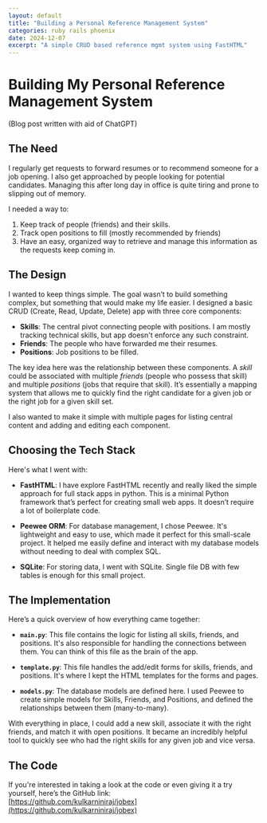 ```yaml
---
layout: default
title: "Building a Personal Reference Management System"
categories: ruby rails phoenix
date: 2024-12-07
excerpt: "A simple CRUD based reference mgmt system using FastHTML"
---
```


# Building My Personal Reference Management System

(Blog post written with aid of ChatGPT)
## The Need

I regularly get requests to forward resumes or to recommend someone for a job opening. I also get approached by people looking for potential candidates. Managing this after long day in office is quite tiring and prone to slipping out of memory.

I needed a way to:
1. Keep track of people (friends) and their skills.
2. Track open positions to fill (mostly recommended by friends)
3. Have an easy, organized way to retrieve and manage this information as the requests keep coming in.

## The Design

I wanted to keep things simple. The goal wasn’t to build something complex, but something that would make my life easier. I designed a basic CRUD (Create, Read, Update, Delete) app with three core components:

- **Skills**: The central pivot connecting people with positions. I am mostly tracking technical skills, but app doesn't enforce any such constraint.
- **Friends**: The people who have forwarded me their resumes.
- **Positions**: Job positions to be filled.

The key idea here was the relationship between these components. A *skill* could be associated with multiple *friends* (people who possess that skill) and multiple *positions* (jobs that require that skill). It’s essentially a mapping system that allows me to quickly find the right candidate for a given job or the right job for a given skill set.

I also wanted to make it simple with multiple pages for listing central content and adding and editing each component.

## Choosing the Tech Stack

Here's what I went with:

- **FastHTML**: I have explore FastHTML recently and really liked the simple approach for full stack apps in python. This is a minimal Python framework that’s perfect for creating small web apps. It doesn’t require a lot of boilerplate code.

- **Peewee ORM**: For database management, I chose Peewee. It's lightweight and easy to use, which made it perfect for this small-scale project. It helped me easily define and interact with my database models without needing to deal with complex SQL.

- **SQLite**: For storing data, I went with SQLite. Single file DB with few tables is enough for this small project.

## The Implementation

Here’s a quick overview of how everything came together:

- **`main.py`**: This file contains the logic for listing all skills, friends, and positions. It's also responsible for handling the connections between them. You can think of this file as the brain of the app.
  
- **`template.py`**: This file handles the add/edit forms for skills, friends, and positions. It's where I kept the HTML templates for the forms and pages.

- **`models.py`**: The database models are defined here. I used Peewee to create simple models for Skills, Friends, and Positions, and defined the relationships between them (many-to-many).

With everything in place, I could add a new skill, associate it with the right friends, and match it with open positions. It became an incredibly helpful tool to quickly see who had the right skills for any given job and vice versa.

## The Code

If you're interested in taking a look at the code or even giving it a try yourself, here’s the GitHub link:  
[https://github.com/kulkarniniraj/jobex](https://github.com/kulkarniniraj/jobex)

